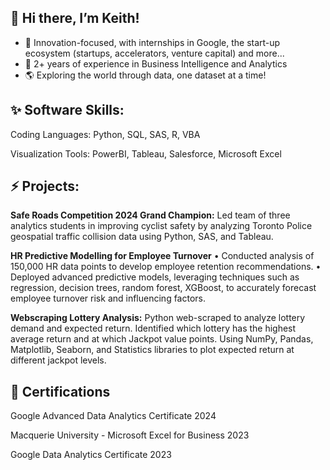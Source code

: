 ## 👋 Hi there, I’m Keith!
- 🚀 Innovation-focused, with internships in Google, the start-up ecosystem (startups, accelerators, venture capital) and more...
- 💼 2+ years of experience in Business Intelligence and Analytics 
- 🌎 Exploring the world through data, one dataset at a time!

## ✨ Software Skills:
Coding Languages: Python, SQL, SAS, R, VBA

Visualization Tools: PowerBI, Tableau, Salesforce, Microsoft Excel

## ⚡ Projects:
**Safe Roads Competition 2024 Grand Champion:** Led team of three analytics students in improving cyclist safety by analyzing Toronto Police geospatial traffic collision data using Python, SAS, and Tableau.

**HR Predictive Modelling for Employee Turnover**
• Conducted analysis of 150,000 HR data points to develop employee retention recommendations.
• Deployed advanced predictive models, leveraging techniques such as regression, decision trees,
random forest, XGBoost, to accurately forecast employee turnover risk and influencing factors.

**Webscraping Lottery Analysis:** Python web-scraped to analyze lottery demand and expected return. Identified which lottery has the highest average return and at which Jackpot value points. Using NumPy, Pandas, Matplotlib, Seaborn, and Statistics libraries to plot expected return at different jackpot levels.

## 🌱 Certifications
Google Advanced Data Analytics Certificate 2024

Macquerie University - Microsoft Excel for Business 2023

Google Data Analytics Certificate 2023



<!---
keithchhh/keithchhh is a ✨ special ✨ repository because its `README.md` (this file) appears on your GitHub profile.
You can click the Preview link to take a look at your changes.
--->
